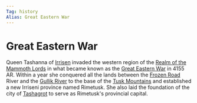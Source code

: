 ```yaml
---
Tag: history
Alias: Great Eastern War
---
```

# Great Eastern War
Queen Tashanna of [Irrisen](Irrisen) invaded the western region of the [Realm of the Mammoth Lords](Realm-of-the-Mammoth-Lords) in what became known as the [Great Eastern War](https://pathfinderwiki.com/wiki/Great_Eastern_War) in 4155 AR. Within a year she conquered all the lands between the [Frozen Road](Frozen-Road) River and the [Gullik River](Gullik-River) to the base of the [Tusk Mountains](Tusk-Mountains) and established a new Irriseni province named Rimetusk. She also laid the foundation of the city of [Tashagrot](Ruins-of-Tashagrot) to serve as Rimetusk's provincial capital. 